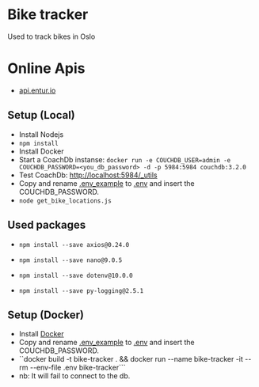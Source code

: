 # Bike tracker
Used to track bikes in Oslo

# Online Apis
- [api.entur.io](api.entur.io)

## Setup (Local)
- Install Nodejs
- ``npm install``
- Install Docker
- Start a CoachDb instanse: ``docker run -e COUCHDB_USER=admin -e COUCHDB_PASSWORD=<you_db_password> -d -p 5984:5984 couchdb:3.2.0``
- Test CoachDb: [http://localhost:5984/_utils](http://localhost:5984/_utils)
- Copy and rename [.env_example](.env_example) to [.env](.env) and insert the COUCHDB_PASSWORD.
- ``node get_bike_locations.js``
## Used packages
- ``npm install --save axios@0.24.0``

- ``npm install --save nano@9.0.5``

- ``npm install --save dotenv@10.0.0``

- ``npm install --save py-logging@2.5.1``

## Setup (Docker)
- Install [Docker](https://www.docker.com)
- Copy and rename [.env_example](.env_example) to [.env](.env) and insert the COUCHDB_PASSWORD.
- ``docker build -t bike-tracker . && docker run --name bike-tracker -it --rm --env-file .env bike-tracker```
- nb: It will fail to connect to the db.

